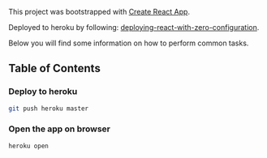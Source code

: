This project was bootstrapped with [Create React App](https://github.com/facebookincubator/create-react-app).

Deployed to heroku by following: [deploying-react-with-zero-configuration](https://blog.heroku.com/deploying-react-with-zero-configuration).

Below you will find some information on how to perform common tasks.<br>


## Table of Contents

### Deploy to heroku

```bash
git push heroku master
```

### Open the app on browser

```bash
heroku open
```